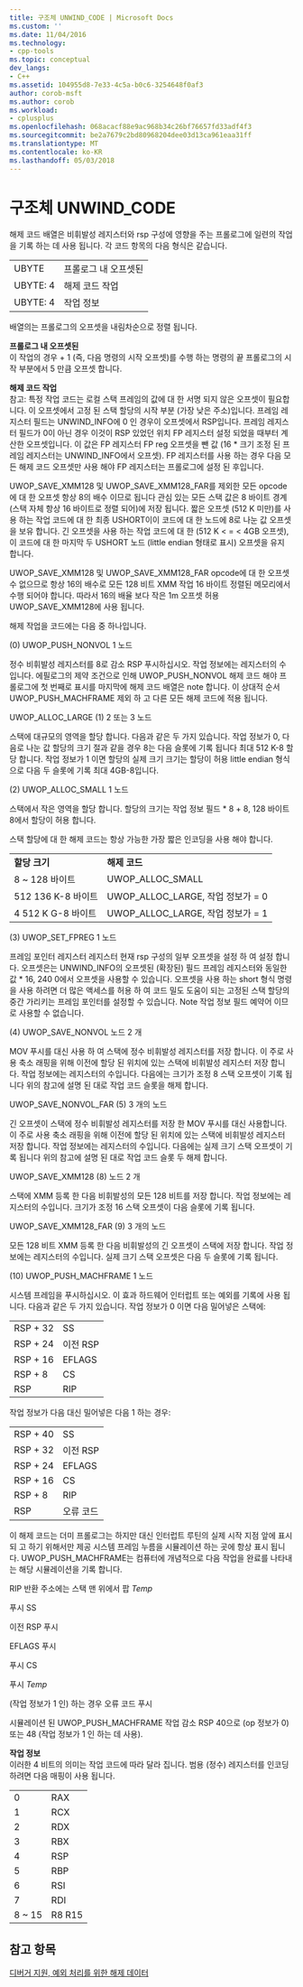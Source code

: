 ```yaml
---
title: 구조체 UNWIND_CODE | Microsoft Docs
ms.custom: ''
ms.date: 11/04/2016
ms.technology:
- cpp-tools
ms.topic: conceptual
dev_langs:
- C++
ms.assetid: 104955d8-7e33-4c5a-b0c6-3254648f0af3
author: corob-msft
ms.author: corob
ms.workload:
- cplusplus
ms.openlocfilehash: 068acacf88e9ac968b34c26bf76657fd33adf4f3
ms.sourcegitcommit: be2a7679c2bd80968204dee03d13ca961eaa31ff
ms.translationtype: MT
ms.contentlocale: ko-KR
ms.lasthandoff: 05/03/2018
---
```

# <a name="struct-unwindcode"></a>구조체 UNWIND_CODE
해제 코드 배열은 비휘발성 레지스터와 rsp 구성에 영향을 주는 프롤로그에 일련의 작업을 기록 하는 데 사용 됩니다. 각 코드 항목의 다음 형식은 같습니다.  
  
|||  
|-|-|  
|UBYTE|프롤로그 내 오프셋된|  
|UBYTE: 4|해제 코드 작업|  
|UBYTE: 4|작업 정보|  
  
 배열의는 프롤로그의 오프셋을 내림차순으로 정렬 됩니다.  
  
 **프롤로그 내 오프셋된**  
 이 작업의 경우 + 1 (즉, 다음 명령의 시작 오프셋)를 수행 하는 명령의 끝 프롤로그의 시작 부분에서 5 만큼 오프셋 합니다.  
  
 **해제 코드 작업**  
 참고: 특정 작업 코드는 로컬 스택 프레임의 값에 대 한 서명 되지 않은 오프셋이 필요합니다. 이 오프셋에서 고정 된 스택 할당의 시작 부분 (가장 낮은 주소)입니다. 프레임 레지스터 필드는 UNWIND_INFO에 0 인 경우이 오프셋에서 RSP입니다. 프레임 레지스터 필드가 0이 아닌 경우 이것이 RSP 있었던 위치 FP 레지스터 설정 되었을 때부터 계산한 오프셋입니다. 이 값은 FP 레지스터 FP reg 오프셋을 뺀 값 (16 * 크기 조정 된 프레임 레지스터는 UNWIND_INFO에서 오프셋). FP 레지스터를 사용 하는 경우 다음 모든 해제 코드 오프셋만 사용 해야 FP 레지스터는 프롤로그에 설정 된 후입니다.  
  
 UWOP_SAVE_XMM128 및 UWOP_SAVE_XMM128_FAR를 제외한 모든 opcode에 대 한 오프셋 항상 8의 배수 이므로 됩니다 관심 있는 모든 스택 값은 8 바이트 경계 (스택 자체 항상 16 바이트로 정렬 되어)에 저장 됩니다. 짧은 오프셋 (512 K 미만)를 사용 하는 작업 코드에 대 한 최종 USHORT이이 코드에 대 한 노드에 8로 나눈 값 오프셋을 보유 합니다. 긴 오프셋을 사용 하는 작업 코드에 대 한 (512 K < = < 4GB 오프셋),이 코드에 대 한 마지막 두 USHORT 노드 (little endian 형태로 표시) 오프셋을 유지 합니다.  
  
 UWOP_SAVE_XMM128 및 UWOP_SAVE_XMM128_FAR opcode에 대 한 오프셋 수 없으므로 항상 16의 배수로 모든 128 비트 XMM 작업 16 바이트 정렬된 메모리에서 수행 되어야 합니다. 따라서 16의 배율 보다 작은 1m 오프셋 허용 UWOP_SAVE_XMM128에 사용 됩니다.  
  
 해제 작업을 코드에는 다음 중 하나입니다.  
  
 (0) UWOP_PUSH_NONVOL 1 노드  
  
 정수 비휘발성 레지스터를 8로 감소 RSP 푸시하십시오. 작업 정보에는 레지스터의 수입니다. 에필로그의 제약 조건으로 인해 UWOP_PUSH_NONVOL 해제 코드 해야 프롤로그에 첫 번째로 표시를 마지막에 해제 코드 배열은 note 합니다. 이 상대적 순서 UWOP_PUSH_MACHFRAME 제외 하 고 다른 모든 해제 코드에 적용 됩니다.  
  
 UWOP_ALLOC_LARGE (1) 2 또는 3 노드  
  
 스택에 대규모의 영역을 할당 합니다. 다음과 같은 두 가지 있습니다. 작업 정보가 0, 다음로 나눈 값 할당의 크기 절과 같을 경우 8는 다음 슬롯에 기록 됩니다 최대 512 K-8 할당 합니다. 작업 정보가 1 이면 할당의 실제 크기 크기는 할당이 허용 little endian 형식으로 다음 두 슬롯에 기록 최대 4GB-8입니다.  
  
 (2) UWOP_ALLOC_SMALL 1 노드  
  
 스택에서 작은 영역을 할당 합니다. 할당의 크기는 작업 정보 필드 * 8 + 8, 128 바이트 8에서 할당이 허용 합니다.  
  
 스택 할당에 대 한 해제 코드는 항상 가능한 가장 짧은 인코딩을 사용 해야 합니다.  
  
|||  
|-|-|  
|**할당 크기**|**해제 코드**|  
|8 ~ 128 바이트|UWOP_ALLOC_SMALL|  
|512 136 K-8 바이트|UWOP_ALLOC_LARGE, 작업 정보가 = 0|  
|4 512 K G-8 바이트|UWOP_ALLOC_LARGE, 작업 정보가 = 1|  
  
 (3) UWOP_SET_FPREG 1 노드  
  
 프레임 포인터 레지스터 레지스터 현재 rsp 구성의 일부 오프셋을 설정 하 여 설정 합니다. 오프셋은는 UNWIND_INFO의 오프셋된 (확장된) 필드 프레임 레지스터와 동일한 값 * 16, 240 0에서 오프셋을 사용할 수 있습니다. 오프셋을 사용 하는 short 형식 명령을 사용 하려면 더 많은 액세스를 허용 하 여 코드 밀도 도움이 되는 고정된 스택 할당의 중간 가리키는 프레임 포인터를 설정할 수 있습니다. Note 작업 정보 필드 예약어 이므로 사용할 수 없습니다.  
  
 (4) UWOP_SAVE_NONVOL 노드 2 개  
  
 MOV 푸시를 대신 사용 하 여 스택에 정수 비휘발성 레지스터를 저장 합니다. 이 주로 사용 축소 래핑을 위해 이전에 할당 된 위치에 있는 스택에 비휘발성 레지스터 저장 합니다. 작업 정보에는 레지스터의 수입니다. 다음에는 크기가 조정 8 스택 오프셋이 기록 됩니다 위의 참고에 설명 된 대로 작업 코드 슬롯을 해제 합니다.  
  
 UWOP_SAVE_NONVOL_FAR (5) 3 개의 노드  
  
 긴 오프셋이 스택에 정수 비휘발성 레지스터를 저장 한 MOV 푸시를 대신 사용합니다. 이 주로 사용 축소 래핑을 위해 이전에 할당 된 위치에 있는 스택에 비휘발성 레지스터 저장 합니다. 작업 정보에는 레지스터의 수입니다. 다음에는 실제 크기 스택 오프셋이 기록 됩니다 위의 참고에 설명 된 대로 작업 코드 슬롯 두 해제 합니다.  
  
 UWOP_SAVE_XMM128 (8) 노드 2 개  
  
 스택에 XMM 등록 한 다음 비휘발성의 모든 128 비트를 저장 합니다. 작업 정보에는 레지스터의 수입니다. 크기가 조정 16 스택 오프셋이 다음 슬롯에 기록 됩니다.  
  
 UWOP_SAVE_XMM128_FAR (9) 3 개의 노드  
  
 모든 128 비트 XMM 등록 한 다음 비휘발성의 긴 오프셋이 스택에 저장 합니다. 작업 정보에는 레지스터의 수입니다. 실제 크기 스택 오프셋은 다음 두 슬롯에 기록 됩니다.  
  
 (10) UWOP_PUSH_MACHFRAME 1 노드  
  
 시스템 프레임을 푸시하십시오.  이 효과 하드웨어 인터럽트 또는 예외를 기록에 사용 됩니다. 다음과 같은 두 가지 있습니다. 작업 정보가 0 이면 다음 밀어넣은 스택에:  
  
|||  
|-|-|  
|RSP + 32|SS|  
|RSP + 24|이전 RSP|  
|RSP + 16|EFLAGS|  
|RSP + 8|CS|  
|RSP|RIP|  
  
 작업 정보가 다음 대신 밀어넣은 다음 1 하는 경우:  
  
|||  
|-|-|  
|RSP + 40|SS|  
|RSP + 32|이전 RSP|  
|RSP + 24|EFLAGS|  
|RSP + 16|CS|  
|RSP + 8|RIP|  
|RSP|오류 코드|  
  
 이 해제 코드는 더미 프롤로그는 하지만 대신 인터럽트 루틴의 실제 시작 지점 앞에 표시 되 고 하기 위해서만 제공 시스템 프레임 누름을 시뮬레이션 하는 곳에 항상 표시 됩니다. UWOP_PUSH_MACHFRAME는 컴퓨터에 개념적으로 다음 작업을 완료를 나타내는 해당 시뮬레이션을 기록 합니다.  
  
 RIP 반환 주소에는 스택 맨 위에서 팝 *Temp*  
  
 푸시 SS  
  
 이전 RSP 푸시  
  
 EFLAGS 푸시  
  
 푸시 CS  
  
 푸시 *Temp*  
  
 (작업 정보가 1 인) 하는 경우 오류 코드 푸시  
  
 시뮬레이션 된 UWOP_PUSH_MACHFRAME 작업 감소 RSP 40으로 (op 정보가 0) 또는 48 (작업 정보가 1 인 하는 데 사용).  
  
 **작업 정보**  
 이러한 4 비트의 의미는 작업 코드에 따라 달라 집니다. 범용 (정수) 레지스터를 인코딩하려면 다음 매핑이 사용 됩니다.  
  
|||  
|-|-|  
|0|RAX|  
|1|RCX|  
|2|RDX|  
|3|RBX|  
|4|RSP|  
|5|RBP|  
|6|RSI|  
|7|RDI|  
|8 ~ 15|R8 R15|  
  
## <a name="see-also"></a>참고 항목  
 [디버거 지원, 예외 처리를 위한 해제 데이터](../build/unwind-data-for-exception-handling-debugger-support.md)